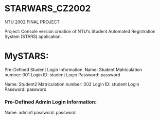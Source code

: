 # STARWARS_CZ2002
NTU 2002 FINAL PROJECT

Project:
Console version creation of NTU's Student Automated Registration System (STARS) application.

<h1>MySTARS:</h1>
<It is a university application meant for each School’s academic staff and undergraduate students. The application allows the creation of courses and adding of student records as well as registration of courses and students. There will be an administrator mode for academic staff and user mode for students. At the start of each semester registration period, students will be required to register for their courses. Each course (subject) will have its course code, its corresponding index number information, the class schedules and venue, and available vacancy. Courses may have lectures only, lectures and tutorial only or lectures, tutorial and laboratory sessions. If a student is unable to register to an index it being fully occupied, the student will be placed on a waitlist in a queue.

<h3>Pre-Defined Student Login Information:</h3>
Name: Student
Matriculation number: 001
Login ID: student
Login Password: password

Name: Student2
Matriculation number: 002
Login ID: student
Login Password: password


<h3>Pre-Defined Admin Login Information:</h3>
Name: admin1
password: password
